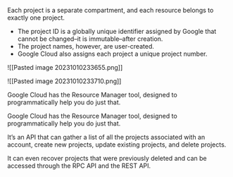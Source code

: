 Each project is a separate compartment, and each resource belongs to exactly one project.
* The project ID is a globally unique identifier assigned by Google that cannot be changed–it is immutable–after creation.
* The project names, however, are user-created.
* Google Cloud also assigns each project a unique project number.


![[Pasted image 20231010233655.png]]

![[Pasted image 20231010233710.png]]




Google Cloud has the Resource Manager tool, designed to programmatically help you do just that.




Google Cloud has the Resource Manager tool, designed to programmatically help you do just that.

It’s an API that can gather a list of all the projects associated with an account, create new projects, update existing projects, and delete projects.

It can even recover projects that were previously deleted and can be accessed through the RPC API and the REST API.